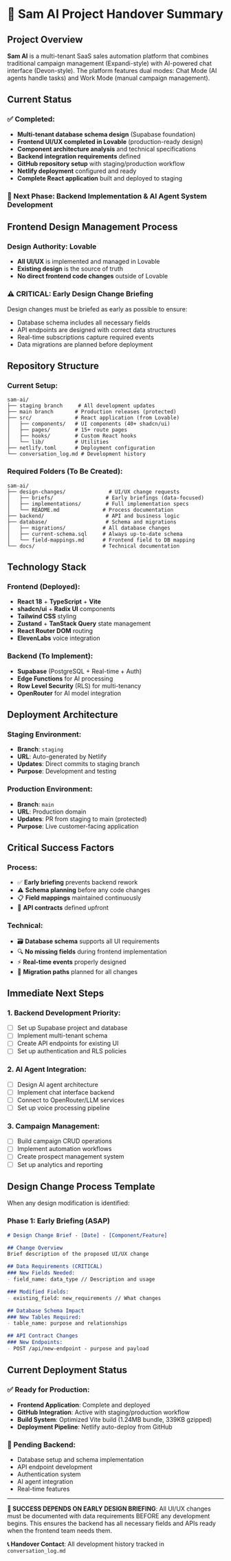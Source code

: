 # 🚀 Sam AI Project Handover Summary

## Project Overview
**Sam AI** is a multi-tenant SaaS sales automation platform that combines traditional campaign management (Expandi-style) with AI-powered chat interface (Devon-style). The platform features dual modes: Chat Mode (AI agents handle tasks) and Work Mode (manual campaign management).

## Current Status

### ✅ Completed:
- **Multi-tenant database schema design** (Supabase foundation)
- **Frontend UI/UX completed in Lovable** (production-ready design)
- **Component architecture analysis** and technical specifications
- **Backend integration requirements** defined
- **GitHub repository setup** with staging/production workflow
- **Netlify deployment** configured and ready
- **Complete React application** built and deployed to staging

### 🔄 Next Phase: Backend Implementation & AI Agent System Development

## Frontend Design Management Process

### Design Authority: Lovable
- **All UI/UX** is implemented and managed in Lovable
- **Existing design** is the source of truth
- **No direct frontend code changes** outside of Lovable

### ⚠️ CRITICAL: Early Design Change Briefing
Design changes must be briefed as early as possible to ensure:
- Database schema includes all necessary fields
- API endpoints are designed with correct data structures
- Real-time subscriptions capture required events
- Data migrations are planned before deployment

## Repository Structure

### Current Setup:
```
sam-ai/
├── staging branch     # All development updates
├── main branch       # Production releases (protected)
├── src/              # React application (from Lovable)
│   ├── components/   # UI components (40+ shadcn/ui)
│   ├── pages/        # 15+ route pages
│   ├── hooks/        # Custom React hooks
│   └── lib/          # Utilities
├── netlify.toml      # Deployment configuration
└── conversation_log.md # Development history
```

### Required Folders (To Be Created):
```
sam-ai/
├── design-changes/              # UI/UX change requests
│   ├── briefs/                 # Early briefings (data-focused)
│   ├── implementations/        # Full implementation specs
│   └── README.md              # Process documentation
├── backend/                    # API and business logic
├── database/                   # Schema and migrations
│   ├── migrations/            # All database changes
│   ├── current-schema.sql     # Always up-to-date schema
│   └── field-mappings.md      # Frontend field to DB mapping
└── docs/                      # Technical documentation
```

## Technology Stack

### Frontend (Deployed):
- **React 18** + **TypeScript** + **Vite**
- **shadcn/ui** + **Radix UI** components
- **Tailwind CSS** styling
- **Zustand** + **TanStack Query** state management
- **React Router DOM** routing
- **ElevenLabs** voice integration

### Backend (To Implement):
- **Supabase** (PostgreSQL + Real-time + Auth)
- **Edge Functions** for AI processing
- **Row Level Security** (RLS) for multi-tenancy
- **OpenRouter** for AI model integration

## Deployment Architecture

### Staging Environment:
- **Branch**: `staging`
- **URL**: Auto-generated by Netlify
- **Updates**: Direct commits to staging branch
- **Purpose**: Development and testing

### Production Environment:
- **Branch**: `main`
- **URL**: Production domain
- **Updates**: PR from staging to main (protected)
- **Purpose**: Live customer-facing application

## Critical Success Factors

### Process:
- ✅ **Early briefing** prevents backend rework
- ⚠️ **Schema planning** before any code changes
- 📋 **Field mappings** maintained continuously
- 🔌 **API contracts** defined upfront

### Technical:
- 🗃️ **Database schema** supports all UI requirements
- 🔍 **No missing fields** during frontend implementation
- ⚡ **Real-time events** properly designed
- 🔄 **Migration paths** planned for all changes

## Immediate Next Steps

### 1. Backend Development Priority:
- [ ] Set up Supabase project and database
- [ ] Implement multi-tenant schema
- [ ] Create API endpoints for existing UI
- [ ] Set up authentication and RLS policies

### 2. AI Agent Integration:
- [ ] Design AI agent architecture
- [ ] Implement chat interface backend
- [ ] Connect to OpenRouter/LLM services
- [ ] Set up voice processing pipeline

### 3. Campaign Management:
- [ ] Build campaign CRUD operations
- [ ] Implement automation workflows
- [ ] Create prospect management system
- [ ] Set up analytics and reporting

## Design Change Process Template

When any design modification is identified:

### Phase 1: Early Briefing (ASAP)
```markdown
# Design Change Brief - [Date] - [Component/Feature]

## Change Overview
Brief description of the proposed UI/UX change

## Data Requirements (CRITICAL)
### New Fields Needed:
- field_name: data_type // Description and usage

### Modified Fields:
- existing_field: new_requirements // What changes

## Database Schema Impact
### New Tables Required:
- table_name: purpose and relationships

## API Contract Changes
### New Endpoints:
- POST /api/new-endpoint - purpose and payload
```

## Current Deployment Status

### ✅ Ready for Production:
- **Frontend Application**: Complete and deployed
- **GitHub Integration**: Active with staging/production workflow  
- **Build System**: Optimized Vite build (1.24MB bundle, 339KB gzipped)
- **Deployment Pipeline**: Netlify auto-deploy from GitHub

### 🔧 Pending Backend:
- Database setup and schema implementation
- API endpoint development
- Authentication system
- AI agent integration
- Real-time features

---

**🎯 SUCCESS DEPENDS ON EARLY DESIGN BRIEFING**: All UI/UX changes must be documented with data requirements BEFORE any development begins. This ensures the backend has all necessary fields and APIs ready when the frontend team needs them.

**📞 Handover Contact**: All development history tracked in `conversation_log.md`